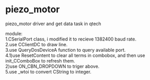 # piezo_motor
piezo_motor driver and get data task in qtech

module:  
1.CSerialPort class, i modified it to recieve 1382400 baud rate.  
2.use CClientDC to draw line.  
3.use QueryDosDeviceA function to query available port.  
4.1)use ResetContent to clear all terms in combobox, and then use init_CComboBox to refresh them.  
    2)use ON_CBN_DROPDOWN to triger above.  
5.use _wtoi to convert CString to integer.  

